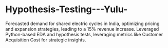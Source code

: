 # Hypothesis-Testing---Yulu-
Forecasted demand for shared electric cycles in India, optimizing pricing and expansion strategies, leading to a 15% revenue increase. Leveraged Python-based EDA and hypothesis tests, leveraging metrics like Customer Acquisition Cost for strategic insights.
